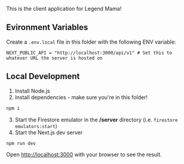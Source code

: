 This is the client application for Legend Mama!

## Evironment Variables
Create a `.env.local` file in this folder with the following ENV variable:
```.env
NEXT_PUBLIC_API = "http://localhost:3000/api/v1" # Set this to whatever URL the server is hosted on
```

## Local Development

1. Install Node.js
2. Install dependencies - make sure you're in this folder!
```bash
npm i
```
3. Start the Firestore emulator in the **/server** directory (i.e. `firestore emulators:start`)
4. Start the Next.js dev server
```bash
npm run dev
```

Open [http://localhost:3000](http://localhost:3000) with your browser to see the result.
